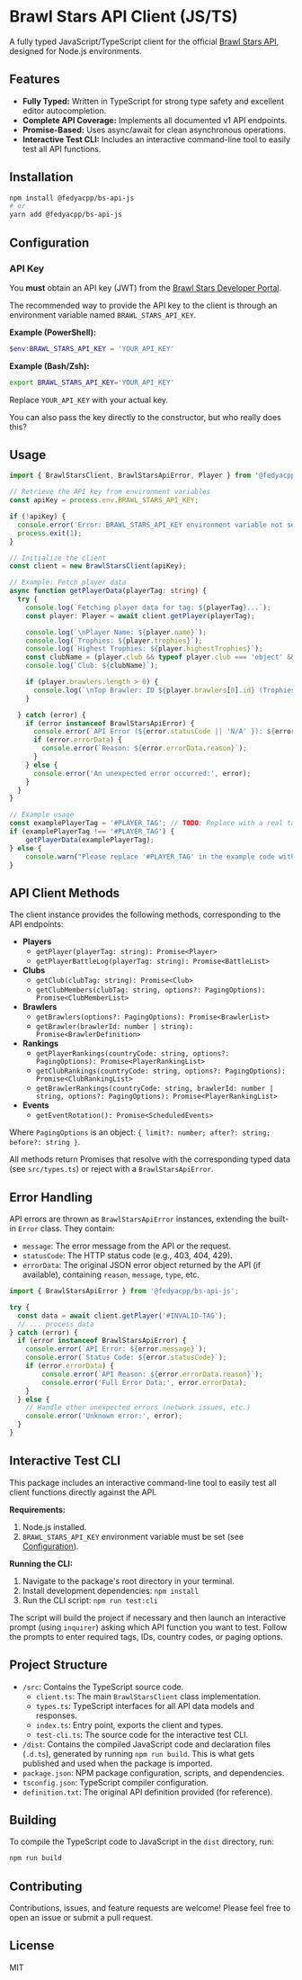 # Brawl Stars API Client (JS/TS)

A fully typed JavaScript/TypeScript client for the official [Brawl Stars API](https://developer.brawlstars.com/), designed for Node.js environments.

## Features

*   **Fully Typed:** Written in TypeScript for strong type safety and excellent editor autocompletion.
*   **Complete API Coverage:** Implements all documented v1 API endpoints.
*   **Promise-Based:** Uses async/await for clean asynchronous operations.
*   **Interactive Test CLI:** Includes an interactive command-line tool to easily test all API functions.

## Installation

```bash
npm install @fedyacpp/bs-api-js
# or
yarn add @fedyacpp/bs-api-js
```

## Configuration

### API Key

You **must** obtain an API key (JWT) from the [Brawl Stars Developer Portal](https://developer.brawlstars.com/).

The recommended way to provide the API key to the client is through an environment variable named `BRAWL_STARS_API_KEY`.

**Example (PowerShell):**
```powershell
$env:BRAWL_STARS_API_KEY = 'YOUR_API_KEY'
```

**Example (Bash/Zsh):**
```bash
export BRAWL_STARS_API_KEY='YOUR_API_KEY'
```

Replace `YOUR_API_KEY` with your actual key.

You can also pass the key directly to the constructor, but who really does this?

## Usage

```typescript
import { BrawlStarsClient, BrawlStarsApiError, Player } from '@fedyacpp/bs-api-js';

// Retrieve the API key from environment variables
const apiKey = process.env.BRAWL_STARS_API_KEY;

if (!apiKey) {
  console.error('Error: BRAWL_STARS_API_KEY environment variable not set.');
  process.exit(1);
}

// Initialize the client
const client = new BrawlStarsClient(apiKey);

// Example: Fetch player data
async function getPlayerData(playerTag: string) {
  try {
    console.log(`Fetching player data for tag: ${playerTag}...`);
    const player: Player = await client.getPlayer(playerTag);

    console.log(`\nPlayer Name: ${player.name}`);
    console.log(`Trophies: ${player.trophies}`);
    console.log(`Highest Trophies: ${player.highestTrophies}`);
    const clubName = (player.club && typeof player.club === 'object' && 'name' in player.club) ? player.club.name : 'N/A';
    console.log(`Club: ${clubName}`);

    if (player.brawlers.length > 0) {
      console.log(`\nTop Brawler: ID ${player.brawlers[0].id} (Trophies: ${player.brawlers[0].trophies})`);
    }

  } catch (error) {
    if (error instanceof BrawlStarsApiError) {
      console.error(`API Error (${error.statusCode || 'N/A' }): ${error.message}`);
      if (error.errorData) {
        console.error(`Reason: ${error.errorData.reason}`);
      }
    } else {
      console.error('An unexpected error occurred:', error);
    }
  }
}

// Example usage
const examplePlayerTag = '#PLAYER_TAG'; // TODO: Replace with a real tag
if (examplePlayerTag !== '#PLAYER_TAG') {
    getPlayerData(examplePlayerTag);
} else {
    console.warn("Please replace '#PLAYER_TAG' in the example code with a valid player tag.");
}

```

## API Client Methods

The client instance provides the following methods, corresponding to the API endpoints:

*   **Players**
    *   `getPlayer(playerTag: string): Promise<Player>`
    *   `getPlayerBattleLog(playerTag: string): Promise<BattleList>`
*   **Clubs**
    *   `getClub(clubTag: string): Promise<Club>`
    *   `getClubMembers(clubTag: string, options?: PagingOptions): Promise<ClubMemberList>`
*   **Brawlers**
    *   `getBrawlers(options?: PagingOptions): Promise<BrawlerList>`
    *   `getBrawler(brawlerId: number | string): Promise<BrawlerDefinition>`
*   **Rankings**
    *   `getPlayerRankings(countryCode: string, options?: PagingOptions): Promise<PlayerRankingList>`
    *   `getClubRankings(countryCode: string, options?: PagingOptions): Promise<ClubRankingList>`
    *   `getBrawlerRankings(countryCode: string, brawlerId: number | string, options?: PagingOptions): Promise<PlayerRankingList>`
*   **Events**
    *   `getEventRotation(): Promise<ScheduledEvents>`

Where `PagingOptions` is an object: `{ limit?: number; after?: string; before?: string }`.

All methods return Promises that resolve with the corresponding typed data (see `src/types.ts`) or reject with a `BrawlStarsApiError`.

## Error Handling

API errors are thrown as `BrawlStarsApiError` instances, extending the built-in `Error` class. They contain:

*   `message`: The error message from the API or the request.
*   `statusCode`: The HTTP status code (e.g., 403, 404, 429).
*   `errorData`: The original JSON error object returned by the API (if available), containing `reason`, `message`, `type`, etc.

```typescript
import { BrawlStarsApiError } from '@fedyacpp/bs-api-js';

try {
  const data = await client.getPlayer('#INVALID-TAG');
  // ... process data
} catch (error) {
  if (error instanceof BrawlStarsApiError) {
    console.error(`API Error: ${error.message}`);
    console.error(`Status Code: ${error.statusCode}`);
    if (error.errorData) {
        console.error(`API Reason: ${error.errorData.reason}`);
        console.error('Full Error Data:', error.errorData);
    }
  } else {
    // Handle other unexpected errors (network issues, etc.)
    console.error('Unknown error:', error);
  }
}
```

## Interactive Test CLI

This package includes an interactive command-line tool to easily test all client functions directly against the API.

**Requirements:**

1.  Node.js installed.
2.  `BRAWL_STARS_API_KEY` environment variable must be set (see [Configuration](#configuration)).

**Running the CLI:**

1.  Navigate to the package's root directory in your terminal.
2.  Install development dependencies: `npm install`
3.  Run the CLI script: `npm run test:cli`

The script will build the project if necessary and then launch an interactive prompt (using `inquirer`) asking which API function you want to test. Follow the prompts to enter required tags, IDs, country codes, or paging options.

## Project Structure

*   `/src`: Contains the TypeScript source code.
    *   `client.ts`: The main `BrawlStarsClient` class implementation.
    *   `types.ts`: TypeScript interfaces for all API data models and responses.
    *   `index.ts`: Entry point, exports the client and types.
    *   `test-cli.ts`: The source code for the interactive test CLI.
*   `/dist`: Contains the compiled JavaScript code and declaration files (`.d.ts`), generated by running `npm run build`. This is what gets published and used when the package is imported.
*   `package.json`: NPM package configuration, scripts, and dependencies.
*   `tsconfig.json`: TypeScript compiler configuration.
*   `definition.txt`: The original API definition provided (for reference).

## Building

To compile the TypeScript code to JavaScript in the `dist` directory, run:

```bash
npm run build
```

## Contributing

Contributions, issues, and feature requests are welcome! Please feel free to open an issue or submit a pull request.

## License

MIT 

